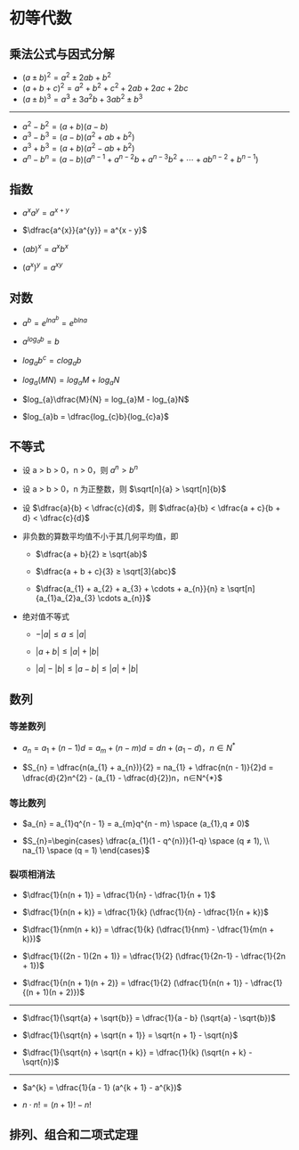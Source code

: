 # 初等代数

## 乘法公式与因式分解

- $(a \pm b)^{2} = a^{2} \pm 2ab + b^{2}$
- $(a + b + c)^{2} = a^{2} + b^{2} + c^{2} + 2ab + 2ac + 2bc$
- $(a \pm b)^{3} = a^{3} \pm 3a^{2}b + 3ab^{2} \pm b^{3}$

---

- $a^{2} - b^{2} = (a + b)(a - b)$
- $a^{3} - b^{3} = (a - b)(a^{2} + ab + b^{2})$
- $a^{3} + b^{3} = (a + b)(a^{2} - ab + b^{2})$
- $a^{n} - b^{n} = (a - b)(a^{n - 1} + a^{n - 2}b + a^{n - 3}b^2 + \cdots  + ab^{n - 2} + b^{n - 1})$

## 指数

- $a^{x} a^{y} = a^{x + y}$
- $\dfrac{a^{x}}{a^{y}} = a^{x - y}$

- $(ab)^{x} = a^{x}b^{x}$
- $(a^{x})^{y} = a^{xy}$

## 对数

- $a^{b} = e^{lna^{b}} = e^{blna}$

- $a^{log_{a}b} = b$
- $log_{a}b^{c} = clog_{a}b$

- $log_{a}(MN) = log_{a}M + log_a{N}$
- $log_{a}\dfrac{M}{N} = log_{a}M - log_{a}N$

- $log_{a}b = \dfrac{log_{c}b}{log_{c}a}$

## 不等式

- 设 a > b > 0，n > 0，则 $a^{n} > b^{n}$
- 设 a > b > 0，n 为正整数，则 $\sqrt[n]{a} > \sqrt[n]{b}$

- 设 $\dfrac{a}{b} < \dfrac{c}{d}$，则 $\dfrac{a}{b} < \dfrac{a + c}{b + d} < \dfrac{c}{d}$

- 非负数的算数平均值不小于其几何平均值，即

  - $\dfrac{a + b}{2} ≥ \sqrt{ab}$

  - $\dfrac{a + b + c}{3} ≥ \sqrt[3]{abc}$

  - $\dfrac{a_{1} + a_{2} + a_{3} + \cdots + a_{n}}{n} ≥ \sqrt[n]{a_{1}a_{2}a_{3} \cdots a_{n}}$

- 绝对值不等式

  - $-|a| ≤ a ≤ |a|$

  - $|a + b| ≤ |a| + |b|$

  - $|a| - |b| ≤ |a - b| ≤ |a| + |b|$

## 数列

### 等差数列

- $a_{n} = a_{1} + (n - 1)d = a_{m} + (n - m)d = dn + (a_{1} - d)，n∈N^{*}$

- $S_{n} = \dfrac{n(a_{1} + a_{n})}{2} = na_{1} + \dfrac{n(n - 1)}{2}d = \dfrac{d}{2}n^{2} - (a_{1} - \dfrac{d}{2})n，n∈N^{*}$

### 等比数列

- $a_{n} = a_{1}q^{n - 1} = a_{m}q^{n - m} \space (a_{1},q ≠ 0)$

- $S_{n}=\begin{cases} \dfrac{a_{1}(1 - q^{n})}{1-q} \space (q ≠ 1), \\ na_{1} \space (q = 1) \end{cases}$

### 裂项相消法

- $\dfrac{1}{n(n + 1)} = \dfrac{1}{n} - \dfrac{1}{n + 1}$
- $\dfrac{1}{n(n + k)} = \dfrac{1}{k} (\dfrac{1}{n} - \dfrac{1}{n + k})$
- $\dfrac{1}{nm(n + k)} = \dfrac{1}{k} (\dfrac{1}{nm} - \dfrac{1}{m(n + k)})$

- $\dfrac{1}{(2n - 1)(2n + 1)} = \dfrac{1}{2} (\dfrac{1}{2n-1} - \dfrac{1}{2n + 1})$
- $\dfrac{1}{n(n + 1)(n + 2)} = \dfrac{1}{2} (\dfrac{1}{n(n + 1)} - \dfrac{1}{(n + 1)(n + 2)})$

---

- $\dfrac{1}{\sqrt{a} + \sqrt{b}} = \dfrac{1}{a - b} (\sqrt{a} - \sqrt{b})$

- $\dfrac{1}{\sqrt{n} + \sqrt{n + 1}} = \sqrt{n + 1} - \sqrt{n}$
- $\dfrac{1}{\sqrt{n} + \sqrt{n + k}} = \dfrac{1}{k} (\sqrt{n + k} - \sqrt{n})$

---

- $a^{k} = \dfrac{1}{a - 1} (a^{k + 1} - a^{k})$

- $n \cdot n! = (n + 1)! - n!$

## 排列、组合和二项式定理
